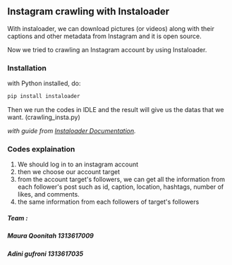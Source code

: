 ## Instagram crawling with Instaloader
With instaloader, we can download pictures (or videos) along with their captions and other metadata from Instagram and it is open source.

Now we tried to crawling an Instagram account by using Instaloader.
### Installation
with Python installed, do:
```python
pip install instaloader
```
Then we run the codes in IDLE and the result will give us the datas that we want. (crawling_insta.py)

_with guide from [Instaloader Documentation](https://instaloader.github.io/)._

### Codes explaination
1. We should log in to an instagram account
2. then we choose our account target
3. from the account target's followers, we can get all the information from each follower's post such as id, caption, location, hashtags, number of likes, and comments.
4. the same information from each followers of target's followers

##### Team :
##### Maura Qoonitah  1313617009
##### Adini gufroni   1313617035

